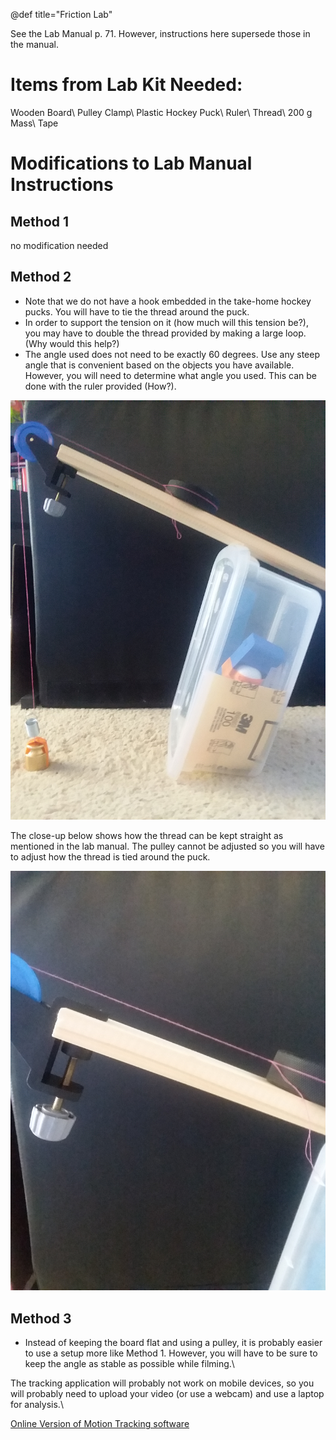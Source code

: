 @def title="Friction Lab"

See the Lab Manual p. 71. However, instructions here supersede those in the manual.

# Items from Lab Kit Needed:

Wooden Board\\
Pulley Clamp\\
Plastic Hockey Puck\\
Ruler\\
Thread\\
200 g Mass\\
Tape

# Modifications to Lab Manual Instructions

## Method 1
no modification needed

## Method 2
* Note that we do not have a hook embedded in the take-home hockey pucks. You will have to tie the thread around the puck.
* In order to support the tension on it (how much will this tension be?), you may have to double the thread provided by making a large loop. (Why would this help?)
* The angle used does not need to be exactly 60 degrees. Use any steep angle that is convenient based on the objects you have available. However, you will need to determine what angle you used. This can be done with the ruler provided (How?).

![Board-Pulley-Puck Arrangement](/assets/fric1.jpg)

The close-up below shows how the thread can be kept straight as mentioned in the lab manual. The pulley cannot be adjusted so you will have to adjust how the thread is tied around the puck.

![Pulley-Puck Close-up](/assets/fric2.jpg)

## Method 3

* Instead of keeping the board flat and using a pulley, it is probably easier to use a setup more like Method 1. However, you will have to be sure to keep the angle as stable as possible while filming.\\

The tracking application will probably not work on mobile devices, so you will probably need to upload your video (or use a webcam) and use a laptop for analysis.\\

[Online Version of Motion Tracking software](https://tracker.physlets.org/trackerJS/)